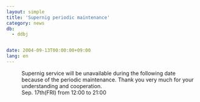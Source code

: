 ```yaml
---
layout: simple
title: 'Supernig periodic maintenance'
category: news
db:
  - ddbj


date: 2004-09-13T00:00:00+09:00
lang: en
---
```


<dd>Supernig service will be unavailable during the following date because of the periodic maintenance. Thank you very much for your understanding and cooperation.
<dd>Sep. 17th(FRI) from 12:00 to 21:00</dd>
</dd>
